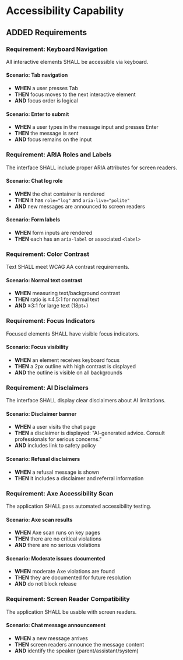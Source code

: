 # Accessibility Capability

## ADDED Requirements

### Requirement: Keyboard Navigation
All interactive elements SHALL be accessible via keyboard.

#### Scenario: Tab navigation
- **WHEN** a user presses Tab
- **THEN** focus moves to the next interactive element
- **AND** focus order is logical

#### Scenario: Enter to submit
- **WHEN** a user types in the message input and presses Enter
- **THEN** the message is sent
- **AND** focus remains on the input

### Requirement: ARIA Roles and Labels
The interface SHALL include proper ARIA attributes for screen readers.

#### Scenario: Chat log role
- **WHEN** the chat container is rendered
- **THEN** it has `role="log"` and `aria-live="polite"`
- **AND** new messages are announced to screen readers

#### Scenario: Form labels
- **WHEN** form inputs are rendered
- **THEN** each has an `aria-label` or associated `<label>`

### Requirement: Color Contrast
Text SHALL meet WCAG AA contrast requirements.

#### Scenario: Normal text contrast
- **WHEN** measuring text/background contrast
- **THEN** ratio is ≥4.5:1 for normal text
- **AND** ≥3:1 for large text (18pt+)

### Requirement: Focus Indicators
Focused elements SHALL have visible focus indicators.

#### Scenario: Focus visibility
- **WHEN** an element receives keyboard focus
- **THEN** a 2px outline with high contrast is displayed
- **AND** the outline is visible on all backgrounds

### Requirement: AI Disclaimers
The interface SHALL display clear disclaimers about AI limitations.

#### Scenario: Disclaimer banner
- **WHEN** a user visits the chat page
- **THEN** a disclaimer is displayed: "AI-generated advice. Consult professionals for serious concerns."
- **AND** includes link to safety policy

#### Scenario: Refusal disclaimers
- **WHEN** a refusal message is shown
- **THEN** it includes a disclaimer and referral information

### Requirement: Axe Accessibility Scan
The application SHALL pass automated accessibility testing.

#### Scenario: Axe scan results
- **WHEN** Axe scan runs on key pages
- **THEN** there are no critical violations
- **AND** there are no serious violations

#### Scenario: Moderate issues documented
- **WHEN** moderate Axe violations are found
- **THEN** they are documented for future resolution
- **AND** do not block release

### Requirement: Screen Reader Compatibility
The application SHALL be usable with screen readers.

#### Scenario: Chat message announcement
- **WHEN** a new message arrives
- **THEN** screen readers announce the message content
- **AND** identify the speaker (parent/assistant/system)

